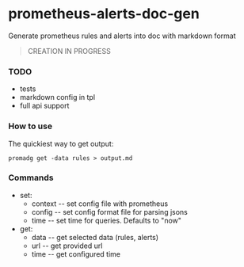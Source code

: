 # prometheus-alerts-doc-gen

Generate prometheus rules and alerts into doc with markdown format

> CREATION IN PROGRESS

### TODO
- tests
- markdown config in tpl
- full api support

### How to use
The quickiest way to get output:
```
promadg get -data rules > output.md
```

### Commands
* set:
    * context -- set config file with prometheus
    * config -- set config format file for parsing jsons
    * time -- set time for queries. Defaults to "now"
* get:
    * data -- get selected data (rules, alerts)
    * url -- get provided url
    * time -- get configured time
